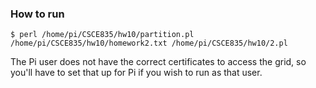 ### How to run
`$ perl /home/pi/CSCE835/hw10/partition.pl /home/pi/CSCE835/hw10/homework2.txt /home/pi/CSCE835/hw10/2.pl`

The Pi user does not have the correct certificates to access the grid, so you'll have to set that up for Pi
if you wish to run as that user.

